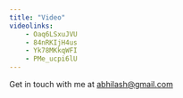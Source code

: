 ```yaml
---
title: "Video"
videolinks:
    - Oaq6LSxuJVU
    - 84nRKIjH4us
    - Yk78MKkqWFI
    - PMe_ucpi6lU
---
```


Get in touch with me at abhilash@gmail.com
